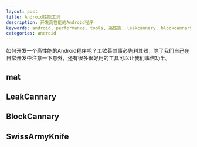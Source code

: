 ```yaml
---
layout: post
title: Android性能工具
description: 开发高性能的Android程序
keywords: android, performanxe, tools, 高性能, leakcannary, blockcannary 
categories: android
---
```

如何开发一个高性能的Android程序呢？工欲善其事必先利其器，除了我们自己在日常开发中注意一下意外，还有很多很好用的工具可以让我们事倍功半。


## mat

## LeakCannary

## BlockCannary

## SwissArmyKnife

